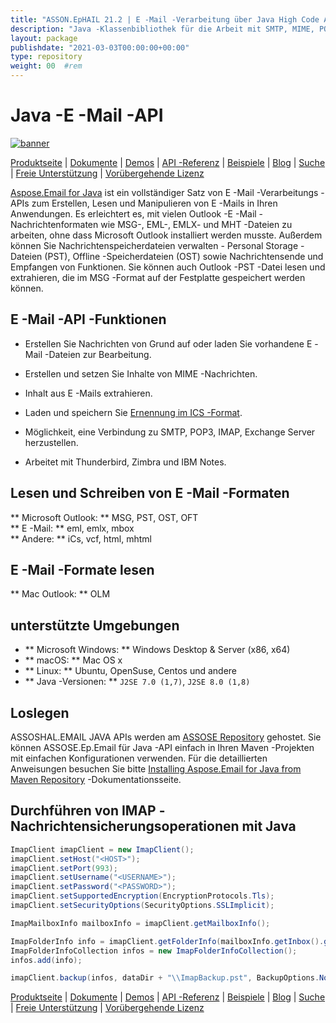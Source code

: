 ```yaml
---
title: "ASSON.EpHAIL 21.2 | E -Mail -Verarbeitung über Java High Code API" 
description: "Java -Klassenbibliothek für die Arbeit mit SMTP, MIME, POP3, IMAP, HTTP, Elektronische Mail (E -Mail) in PST, MSG, OST, EML usw. unterstützt Icalendar, Validierung und Sicherheit." 
layout: package
publishdate: "2021-03-03T00:00:00+00:00"
type: repository
weight: 00	#rem
---
```


# Java -E -Mail -API
[![banner](../aspose_email-for-java-banner.png)](./)

[Produktseite](https://products.aspose.com/email/java) | [Dokumente](https://docs.aspose.com/email/java/) | [Demos](https://products.aspose.app/email/family) | [API -Referenz](https://apireference.aspose.com/email/java) | [Beispiele](https://github.com/aspose-email/Aspose.Email-for-Java) | [Blog](https://blog.aspose.com/category/email/) | [Suche](https://search.aspose.com/) | [Freie Unterstützung](https://forum.aspose.com/c/email) | [Vorübergehende Lizenz](https://purchase.aspose.com/temporary-license)

[Aspose.Email for Java](https://products.aspose.com/email/java) ist ein vollständiger Satz von E -Mail -Verarbeitungs -APIs zum Erstellen, Lesen und Manipulieren von E -Mails in Ihren Anwendungen. Es erleichtert es, mit vielen Outlook -E -Mail -Nachrichtenformaten wie MSG-, EML-, EMLX- und MHT -Dateien zu arbeiten, ohne dass Microsoft Outlook installiert werden musste. Außerdem können Sie Nachrichtenspeicherdateien verwalten - Personal Storage -Dateien (PST), Offline -Speicherdateien (OST) sowie Nachrichtensende und Empfangen von Funktionen. Sie können auch Outlook -PST -Datei lesen und extrahieren, die im MSG -Format auf der Festplatte gespeichert werden können.

## E -Mail -API -Funktionen
- Erstellen Sie Nachrichten von Grund auf oder laden Sie vorhandene E -Mail -Dateien zur Bearbeitung.
- Erstellen und setzen Sie Inhalte von MIME -Nachrichten.
- Inhalt aus E -Mails extrahieren.

- Laden und speichern Sie [Ernennung im ICS -Format](https://docs.aspose.com/email/java/working-with-appointments/).
- Möglichkeit, eine Verbindung zu SMTP, POP3, IMAP, Exchange Server herzustellen.
- Arbeitet mit Thunderbird, Zimbra und IBM Notes.

## Lesen und Schreiben von E -Mail -Formaten
** Microsoft Outlook: ** MSG, PST, OST, OFT \
** E -Mail: ** eml, emlx, mbox \
** Andere: ** iCs, vcf, html, mhtml

## E -Mail -Formate lesen
** Mac Outlook: ** OLM

## unterstützte Umgebungen
- ** Microsoft Windows: ** Windows Desktop & Server (x86, x64)
- ** macOS: ** Mac OS x
- ** Linux: ** Ubuntu, OpenSuse, Centos und andere
- ** Java -Versionen: ** `J2SE 7.0 (1,7)`, `J2SE 8.0 (1,8)`

## Loslegen

ASSOSHAL.EMAIL JAVA APIs werden am [ASSOSE Repository](https://releases.aspose.com/email/java/) gehostet. Sie können ASSOSE.Ep.Email für Java -API einfach in Ihren Maven -Projekten mit einfachen Konfigurationen verwenden. Für die detaillierten Anweisungen besuchen Sie bitte [Installing Aspose.Email for Java from Maven Repository](https://docs.aspose.com/email/java/installation/) -Dokumentationsseite.

## Durchführen von IMAP -Nachrichtensicherungsoperationen mit Java

```java
ImapClient imapClient = new ImapClient();
imapClient.setHost("<HOST>");
imapClient.setPort(993);
imapClient.setUsername("<USERNAME>");
imapClient.setPassword("<PASSWORD>");
imapClient.setSupportedEncryption(EncryptionProtocols.Tls);
imapClient.setSecurityOptions(SecurityOptions.SSLImplicit);

ImapMailboxInfo mailboxInfo = imapClient.getMailboxInfo();

ImapFolderInfo info = imapClient.getFolderInfo(mailboxInfo.getInbox().getName());
ImapFolderInfoCollection infos = new ImapFolderInfoCollection();
infos.add(info);

imapClient.backup(infos, dataDir + "\\ImapBackup.pst", BackupOptions.None);
```

[Produktseite](https://products.aspose.com/email/java) | [Dokumente](https://docs.aspose.com/email/java/) | [Demos](https://products.aspose.app/email/family) | [API -Referenz](https://apireference.aspose.com/email/java) | [Beispiele](https://github.com/aspose-email/Aspose.Email-for-Java) | [Blog](https://blog.aspose.com/category/email/) | [Suche](https://search.aspose.com/) | [Freie Unterstützung](https://forum.aspose.com/c/email) | [Vorübergehende Lizenz](https://purchase.aspose.com/temporary-license)
